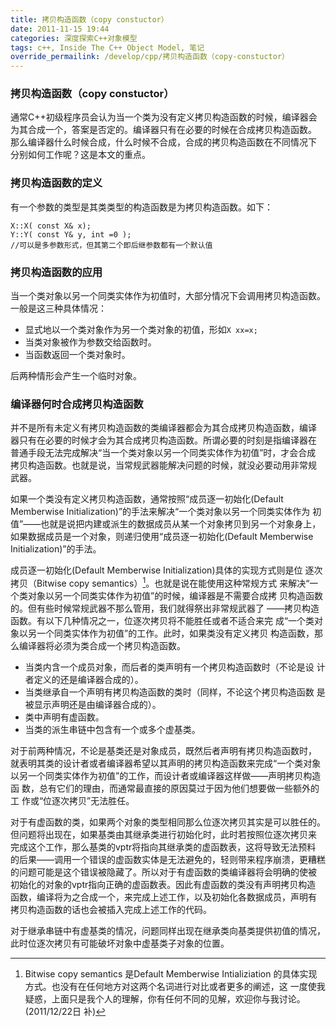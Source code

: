 ```yaml
---
title: 拷贝构造函数（copy constuctor）
date: 2011-11-15 19:44
categories: 深度探索C++对象模型
tags: c++, Inside The C++ Object Model, 笔记
override_permailink: /develop/cpp/拷贝构造函数（copy-constuctor）
---
```


### 拷贝构造函数（copy constuctor）

通常C++初级程序员会认为当一个类为没有定义拷贝构造函数的时候，编译器会
为其合成一个，答案是否定的。编译器只有在必要的时候在合成拷贝构造函数。
那么编译器什么时候合成，什么时候不合成，合成的拷贝构造函数在不同情况下
分别如何工作呢？这是本文的重点。

### 拷贝构造函数的定义

有一个参数的类型是其类类型的构造函数是为拷贝构造函数。如下：

    X::X( const X& x);
    Y::Y( const Y& y, int =0 );
    //可以是多参数形式，但其第二个即后继参数都有一个默认值

### 拷贝构造函数的应用

当一个类对象以另一个同类实体作为初值时，大部分情况下会调用拷贝构造函数。
一般是这三种具体情况：

-   显式地以一个类对象作为另一个类对象的初值，形如`X xx=x;`
-   当类对象被作为参数交给函数时。
-   当函数返回一个类对象时。

后两种情形会产生一个临时对象。

### 编译器何时合成拷贝构造函数

并不是所有未定义有拷贝构造函数的类编译器都会为其合成拷贝构造函数，编译
器只有在必要的时候才会为其合成拷贝构造函数。所谓必要的时刻是指编译器在
普通手段无法完成解决“当一个类对象以另一个同类实体作为初值”时，才会合成
拷贝构造函数。也就是说，当常规武器能解决问题的时候，就没必要动用非常规
武器。

如果一个类没有定义拷贝构造函数，通常按照“成员逐一初始化(Default
Memberwise Initialization)”的手法来解决“一个类对象以另一个同类实体作为
初值”——也就是说把内建或派生的数据成员从某一个对象拷贝到另一个对象身上，
如果数据成员是一个对象，则递归使用“成员逐一初始化(Default Memberwise 
Initialization)”的手法。

成员逐一初始化(Default Memberwise Initialization)具体的实现方式则是位
逐次拷贝（Bitwise copy semantics）[^注1]。也就是说在能使用这种常规方式
来解决“一个类对象以另一个同类实体作为初值”的时候，编译器是不需要合成拷
贝构造函数的。但有些时候常规武器不那么管用，我们就得祭出非常规武器了
——拷贝构造函数。有以下几种情况之一，位逐次拷贝将不能胜任或者不适合来完
成“一个类对象以另一个同类实体作为初值”的工作。此时，如果类没有定义拷贝
构造函数，那么编译器将必须为类合成一个拷贝构造函数。

-   当类内含一个成员对象，而后者的类声明有一个拷贝构造函数时（不论是设
	计者定义的还是编译器合成的）。
-   当类继承自一个声明有拷贝构造函数的类时（同样，不论这个拷贝构造函数
	是被显示声明还是由编译器合成的）。
-   类中声明有虚函数。
-   当类的派生串链中包含有一个或多个虚基类。

对于前两种情况，不论是基类还是对象成员，既然后者声明有拷贝构造函数时，
就表明其类的设计者或者编译器希望以其声明的拷贝构造函数来完成“一个类对象
以另一个同类实体作为初值”的工作，而设计者或编译器这样做——声明拷贝构造函
数，总有它们的理由，而通常最直接的原因莫过于因为他们想要做一些额外的工
作或“位逐次拷贝”无法胜任。

对于有虚函数的类，如果两个对象的类型相同那么位逐次拷贝其实是可以胜任的。
但问题将出现在，如果基类由其继承类进行初始化时，此时若按照位逐次拷贝来
完成这个工作，那么基类的vptr将指向其继承类的虚函数表，这将导致无法预料
的后果——调用一个错误的虚函数实体是无法避免的，轻则带来程序崩溃，更糟糕
的问题可能是这个错误被隐藏了。所以对于有虚函数的类编译器将会明确的使被
初始化的对象的vptr指向正确的虚函数表。因此有虚函数的类没有声明拷贝构造
函数，编译将为之合成一个，来完成上述工作，以及初始化各数据成员，声明有
拷贝构造函数的话也会被插入完成上述工作的代码。

对于继承串链中有虚基类的情况，问题同样出现在继承类向基类提供初值的情况，
此时位逐次拷贝有可能破坏对象中虚基类子对象的位置。

[^注1]: Bitwise copy semantics 是Default Memberwise Intializiation
的具体实现方式。也没有在任何地方对这两个名词进行对比或者更多的阐述，这
一度使我疑惑，上面只是我个人的理解，你有任何不同的见解，欢迎你与我讨论。
(2011/12/22日 补)
